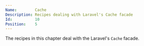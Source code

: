 ```yaml
---
Name:        Cache
Description: Recipes dealing with Laravel's Cache facade
Id:          10
Position:    5
---
```

The recipes in this chapter deal with the Laravel's `Cache` facade.
